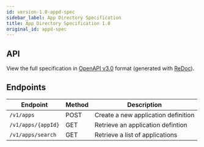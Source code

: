 ```yaml
---
id: version-1.0-appd-spec
sidebar_label: App Directory Specification
title: App Directory Specification 1.0
original_id: appd-spec
---
```

## API

View the full specification in [OpenAPI v3.0](https://www.openapis.org/) format (generated with [ReDoc](https://rebilly.github.io/ReDoc/)).

## Endpoints

 Endpoint           | Method | Description
 ------------------ | ------ | -----------
 `/v1/apps`         | POST   | Create a new application definition
 `/v1/apps/{appId}` | GET    | Retrieve an application defintion
 `/v1/apps/search`  | GET    | Retrieve a list of applications
